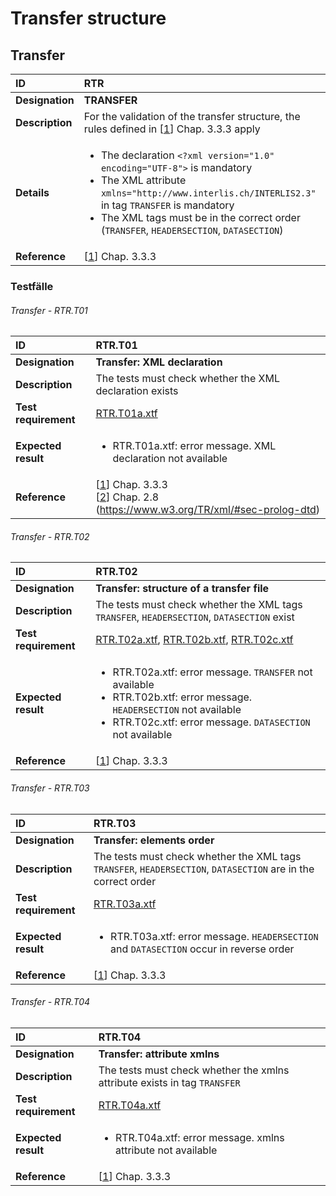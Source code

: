 # Transfer structure

## Transfer
|ID|RTR
|:--|:--
|**Designation**|**TRANSFER**
|**Description**|For the validation of the transfer structure, the rules defined in [[1]] Chap. 3.3.3 apply
|**Details**|<ul><li>The declaration ```<?xml version="1.0" encoding="UTF-8">``` is mandatory</li><li>The XML attribute ```xmlns="http://www.interlis.ch/INTERLIS2.3"``` in tag ```TRANSFER``` is mandatory</li><li>The XML tags  must be in the correct order (```TRANSFER```, ```HEADERSECTION```, ```DATASECTION```)</li>
|**Reference**|[[1]] Chap. 3.3.3

### Testfälle
###### Transfer - RTR.T01
|ID|RTR.T01
|:--|:--
|**Designation**|**Transfer: XML declaration**
|**Description**|The tests must check whether the XML declaration exists
|**Test requirement**|[RTR.T01a.xtf](../data/RTR.T01a.xtf)
|**Expected result**|<ul><li>RTR.T01a.xtf: error message. XML declaration not available</li></ul>
|**Reference**|[[1]] Chap. 3.3.3<br/>[[2]] Chap. 2.8 (https://www.w3.org/TR/xml/#sec-prolog-dtd)



###### Transfer - RTR.T02
|ID|RTR.T02
|:--|:--
|**Designation**|**Transfer: structure of a transfer file**
|**Description**|The tests must check whether the XML tags ```TRANSFER```, ```HEADERSECTION```, ```DATASECTION``` exist
|**Test requirement**|[RTR.T02a.xtf](../data/RTR.T02a.xtf), [RTR.T02b.xtf](../data/RTR.T02b.xtf), [RTR.T02c.xtf](../data/RTR.T02c.xtf)
|**Expected result**|<ul><li>RTR.T02a.xtf: error message. ```TRANSFER``` not available</li><li>RTR.T02b.xtf: error message. ```HEADERSECTION``` not available</li><li>RTR.T02c.xtf: error message. ```DATASECTION``` not available</li></ul>
|**Reference**|[[1]] Chap. 3.3.3

###### Transfer - RTR.T03
|ID|RTR.T03
|:--|:--
|**Designation**|**Transfer: elements order**
|**Description**|The tests must check whether the XML tags ```TRANSFER```, ```HEADERSECTION```, ```DATASECTION``` are in the correct order
|**Test requirement**|[RTR.T03a.xtf](../data/RTR.T03a.xtf)
|**Expected result**|<ul><li>RTR.T03a.xtf: error message. ```HEADERSECTION``` and ```DATASECTION``` occur in reverse order</li></ul>
|**Reference**|[[1]] Chap. 3.3.3

###### Transfer - RTR.T04
|ID|RTR.T04
|:--|:--
|**Designation**|**Transfer: attribute xmlns**
|**Description**|The tests must check whether the xmlns attribute exists in tag ```TRANSFER```
|**Test requirement**|[RTR.T04a.xtf](../data/RTR.T04a.xtf)
|**Expected result**|<ul><li>RTR.T04a.xtf: error message. xmlns attribute not available</li></ul>
|**Reference**|[[1]] Chap. 3.3.3

[1]: bib.md#1-cogis-interlis-version-2--reference-manual-13042006
[2]: bib.md#2-w3c-extensible-markup-language-xml-10-fifth-edition-26112008
